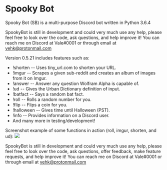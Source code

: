 Spooky Bot
=============

Spooky Bot (SB) is a multi-purpose Discord bot written in Python 3.6.4

SpookyBot is still in development and could very much use any help, please feel free to look over the code, ask questions, and help improve it! You can reach me on Discord at Vale#0001 or through email at vehk@protonmail.com

Version 0.5.21 includes features such as:
- !shorten -- Uses tiny_url.com to shorten your URL.
- !imgur -- Scrapes a given sub-reddit and creates an album of images from it on Imgur.
- !answer -- Answer any question Wolfram Alpha is capable of.
- !ud -- Gives the Urban Dictionary definition of input.
- !batfact -- Says a random bat fact.
- !roll -- Rolls a random number for you.
- !flip -- Flips a coin for you.
- !halloween -- Gives time until Halloween (PST).
- !info -- Provides information on a Discord user.
- And many more in testing/development!

Screenshot example of some functions in action (roll, imgur, shorten, and ud):
<img src="https://i.imgur.com/eu2AC9C.png"></img>

SpookyBot is still in development and could very much use any help, please feel free to look over the code, ask questions, offer feedback, make feature requests, and help improve it! You can reach me on Discord at Vale#0001 or through email at vehk@protonmail.com
